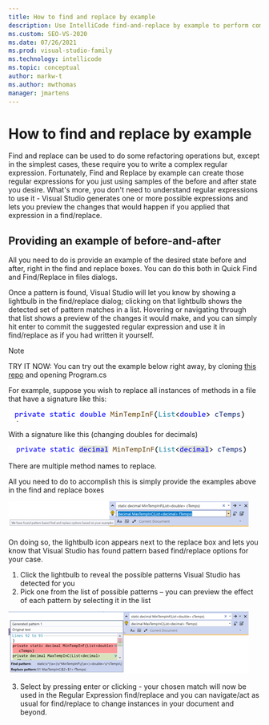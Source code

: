 ```yaml
---
title: How to find and replace by example
description: Use IntelliCode find-and-replace by example to perform complex find/replaces without needing to author your own regular expressions.
ms.custom: SEO-VS-2020
ms.date: 07/26/2021
ms.prod: visual-studio-family
ms.technology: intellicode
ms.topic: conceptual
author: markw-t
ms.author: mwthomas
manager: jmartens
---
```


# How to find and replace by example

Find and replace can be used to do some refactoring operations but, except in the simplest cases, these require you to write a complex regular expression.  Fortunately, Find and Replace by example can create those regular expressions for you just using samples of the before and after state you desire. What's more, you don't need to understand regular expressions to use it - Visual Studio generates one or more possible expressions and lets you preview the changes that would happen if you applied that expression in a find/replace.

## Providing an example of before-and-after
All you need to do is provide an example of the desired state before and after, right in the find and replace boxes. You can do this both in Quick Find and Find/Replace in files dialogs.

Once a pattern is found, Visual Studio will let you know by showing a lightbulb in the find/replace dialog; clicking on that lightbulb shows the detected set of pattern matches in a list. Hovering or navigating through that list shows a preview of the changes it would make, and you can simply hit enter to commit the suggested regular expression and use it in find/replace as if you had written it yourself.

>[!NOTE] 
>TRY IT NOW: 
>You can try out the example below right away, by cloning [this repo](https://github.com/markw-t/NewFtoC) and opening Program.cs

For example, suppose you wish to replace all instances of methods in a file that have a signature like this:

![Find replace by example code before](../media/intellicode-frbe-before-code.png)

With a signature like this (changing doubles for decimals)

![Find replace by example code after](../media/intellicode-frbe-after-code.png)

There are multiple method names to replace.

All you need to do to accomplish this is simply provide the examples above in the find and replace boxes

![Find replace by example find box and replace box populated and suggestions found](../media/intellicode-frbe-suggestions-found.png)

On doing so, the lightbulb icon appears next to the replace box and lets you know that Visual Studio has found pattern based find/replace options for your case. 
1.	Click the lightbulb to reveal the possible patterns Visual Studio has detected for you
2.	Pick one from the list of possible patterns – you can preview the effect of each pattern by selecting it in the list

![Find replace by example list of suggestions found](../media/intellicode-frbe-suggestions-list.png)

3.	Select by pressing enter or clicking - your chosen match will now be used in the Regular Expression find/replace and you can navigate/act as usual for find/replace to change instances in your document and beyond.
